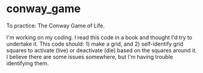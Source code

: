 # conway_game
To practice: The Conway Game of Life. 

I'm working on my coding. I read this code in a book and thought I'd try to undertake it. This code should: 1) make a grid, and 2) self-identify grid squares to activate (live) or deactivate (die) based on the squares around it. I believe there are some issues somewhere, but I'm having trouble identifying them. 
